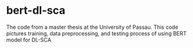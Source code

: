 # bert-dl-sca
The code from a master thesis at the University of Passau. This code pictures training, data preprocessing, and testing process of using BERT model for DL-SCA
